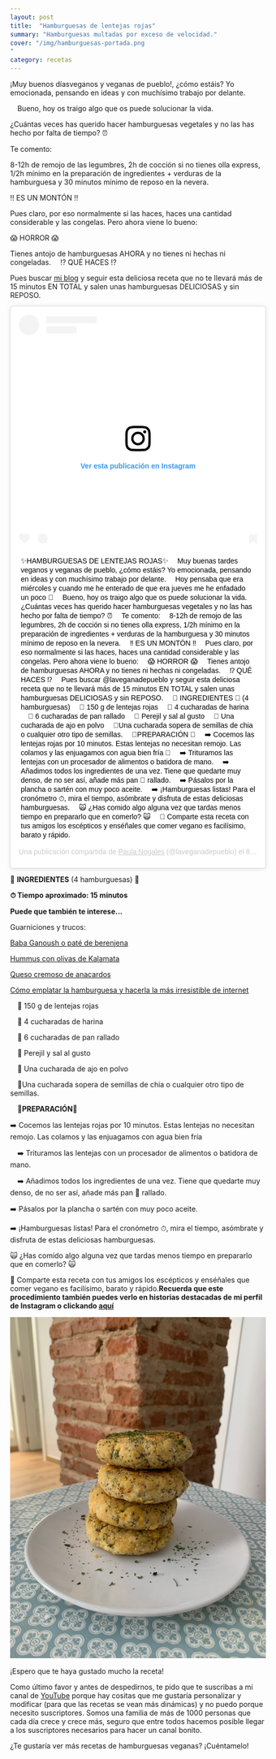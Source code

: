 ```yaml
---
layout: post
title:  "Hamburguesas de lentejas rojas"
summary: "Hamburguesas multadas por exceso de velocidad."
cover: "/img/hamburguesas-portada.png
"
category: recetas
---
```



¡Muy buenos díasveganos y veganas de pueblo!, ¿cómo estáis? Yo emocionada, pensando en ideas y con muchísimo trabajo por delante. ⠀



⠀
Bueno, hoy os traigo algo que os puede solucionar la vida.
⠀


¿Cuántas veces has querido hacer hamburguesas vegetales y no las has hecho por falta de tiempo? ⏰ ⠀



Te comento:
⠀



8-12h de remojo de las legumbres, 2h de cocción si no tienes olla express, 1/2h mínimo en la preparación de ingredientes + verduras de la hamburguesa y 30 minutos mínimo de reposo en la nevera.
⠀


‼️ ES UN MONTÓN ‼️
⠀



Pues claro, por eso normalmente si las haces, haces una cantidad considerable y las congelas. Pero ahora viene lo bueno:
⠀


😱 HORROR 😱
⠀



Tienes antojo de hamburguesas AHORA y no tienes ni hechas ni congeladas. ⠀
⁉️ QUÉ HACES ⁉️
⠀


Pues buscar [mi blog](https://laveganadepueblo.com/) y seguir esta deliciosa receta que no te llevará más de 15 minutos EN TOTAL y salen unas hamburguesas DELICIOSAS y sin REPOSO.
⠀
<blockquote class="instagram-media" data-instgrm-captioned data-instgrm-permalink="https://www.instagram.com/p/B05_BHPIKaq/" data-instgrm-version="12" style=" background:#FFF; border:0; border-radius:3px; box-shadow:0 0 1px 0 rgba(0,0,0,0.5),0 1px 10px 0 rgba(0,0,0,0.15); margin: 1px; max-width:540px; min-width:326px; padding:0; width:99.375%; width:-webkit-calc(100% - 2px); width:calc(100% - 2px);"><div style="padding:16px;"> <a href="https://www.instagram.com/p/B05_BHPIKaq/" style=" background:#FFFFFF; line-height:0; padding:0 0; text-align:center; text-decoration:none; width:100%;" target="_blank"> <div style=" display: flex; flex-direction: row; align-items: center;"> <div style="background-color: #F4F4F4; border-radius: 50%; flex-grow: 0; height: 40px; margin-right: 14px; width: 40px;"></div> <div style="display: flex; flex-direction: column; flex-grow: 1; justify-content: center;"> <div style=" background-color: #F4F4F4; border-radius: 4px; flex-grow: 0; height: 14px; margin-bottom: 6px; width: 100px;"></div> <div style=" background-color: #F4F4F4; border-radius: 4px; flex-grow: 0; height: 14px; width: 60px;"></div></div></div><div style="padding: 19% 0;"></div> <div style="display:block; height:50px; margin:0 auto 12px; width:50px;"><svg width="50px" height="50px" viewBox="0 0 60 60" version="1.1" xmlns="https://www.w3.org/2000/svg" xmlns:xlink="https://www.w3.org/1999/xlink"><g stroke="none" stroke-width="1" fill="none" fill-rule="evenodd"><g transform="translate(-511.000000, -20.000000)" fill="#000000"><g><path d="M556.869,30.41 C554.814,30.41 553.148,32.076 553.148,34.131 C553.148,36.186 554.814,37.852 556.869,37.852 C558.924,37.852 560.59,36.186 560.59,34.131 C560.59,32.076 558.924,30.41 556.869,30.41 M541,60.657 C535.114,60.657 530.342,55.887 530.342,50 C530.342,44.114 535.114,39.342 541,39.342 C546.887,39.342 551.658,44.114 551.658,50 C551.658,55.887 546.887,60.657 541,60.657 M541,33.886 C532.1,33.886 524.886,41.1 524.886,50 C524.886,58.899 532.1,66.113 541,66.113 C549.9,66.113 557.115,58.899 557.115,50 C557.115,41.1 549.9,33.886 541,33.886 M565.378,62.101 C565.244,65.022 564.756,66.606 564.346,67.663 C563.803,69.06 563.154,70.057 562.106,71.106 C561.058,72.155 560.06,72.803 558.662,73.347 C557.607,73.757 556.021,74.244 553.102,74.378 C549.944,74.521 548.997,74.552 541,74.552 C533.003,74.552 532.056,74.521 528.898,74.378 C525.979,74.244 524.393,73.757 523.338,73.347 C521.94,72.803 520.942,72.155 519.894,71.106 C518.846,70.057 518.197,69.06 517.654,67.663 C517.244,66.606 516.755,65.022 516.623,62.101 C516.479,58.943 516.448,57.996 516.448,50 C516.448,42.003 516.479,41.056 516.623,37.899 C516.755,34.978 517.244,33.391 517.654,32.338 C518.197,30.938 518.846,29.942 519.894,28.894 C520.942,27.846 521.94,27.196 523.338,26.654 C524.393,26.244 525.979,25.756 528.898,25.623 C532.057,25.479 533.004,25.448 541,25.448 C548.997,25.448 549.943,25.479 553.102,25.623 C556.021,25.756 557.607,26.244 558.662,26.654 C560.06,27.196 561.058,27.846 562.106,28.894 C563.154,29.942 563.803,30.938 564.346,32.338 C564.756,33.391 565.244,34.978 565.378,37.899 C565.522,41.056 565.552,42.003 565.552,50 C565.552,57.996 565.522,58.943 565.378,62.101 M570.82,37.631 C570.674,34.438 570.167,32.258 569.425,30.349 C568.659,28.377 567.633,26.702 565.965,25.035 C564.297,23.368 562.623,22.342 560.652,21.575 C558.743,20.834 556.562,20.326 553.369,20.18 C550.169,20.033 549.148,20 541,20 C532.853,20 531.831,20.033 528.631,20.18 C525.438,20.326 523.257,20.834 521.349,21.575 C519.376,22.342 517.703,23.368 516.035,25.035 C514.368,26.702 513.342,28.377 512.574,30.349 C511.834,32.258 511.326,34.438 511.181,37.631 C511.035,40.831 511,41.851 511,50 C511,58.147 511.035,59.17 511.181,62.369 C511.326,65.562 511.834,67.743 512.574,69.651 C513.342,71.625 514.368,73.296 516.035,74.965 C517.703,76.634 519.376,77.658 521.349,78.425 C523.257,79.167 525.438,79.673 528.631,79.82 C531.831,79.965 532.853,80.001 541,80.001 C549.148,80.001 550.169,79.965 553.369,79.82 C556.562,79.673 558.743,79.167 560.652,78.425 C562.623,77.658 564.297,76.634 565.965,74.965 C567.633,73.296 568.659,71.625 569.425,69.651 C570.167,67.743 570.674,65.562 570.82,62.369 C570.966,59.17 571,58.147 571,50 C571,41.851 570.966,40.831 570.82,37.631"></path></g></g></g></svg></div><div style="padding-top: 8px;"> <div style=" color:#3897f0; font-family:Arial,sans-serif; font-size:14px; font-style:normal; font-weight:550; line-height:18px;"> Ver esta publicación en Instagram</div></div><div style="padding: 12.5% 0;"></div> <div style="display: flex; flex-direction: row; margin-bottom: 14px; align-items: center;"><div> <div style="background-color: #F4F4F4; border-radius: 50%; height: 12.5px; width: 12.5px; transform: translateX(0px) translateY(7px);"></div> <div style="background-color: #F4F4F4; height: 12.5px; transform: rotate(-45deg) translateX(3px) translateY(1px); width: 12.5px; flex-grow: 0; margin-right: 14px; margin-left: 2px;"></div> <div style="background-color: #F4F4F4; border-radius: 50%; height: 12.5px; width: 12.5px; transform: translateX(9px) translateY(-18px);"></div></div><div style="margin-left: 8px;"> <div style=" background-color: #F4F4F4; border-radius: 50%; flex-grow: 0; height: 20px; width: 20px;"></div> <div style=" width: 0; height: 0; border-top: 2px solid transparent; border-left: 6px solid #f4f4f4; border-bottom: 2px solid transparent; transform: translateX(16px) translateY(-4px) rotate(30deg)"></div></div><div style="margin-left: auto;"> <div style=" width: 0px; border-top: 8px solid #F4F4F4; border-right: 8px solid transparent; transform: translateY(16px);"></div> <div style=" background-color: #F4F4F4; flex-grow: 0; height: 12px; width: 16px; transform: translateY(-4px);"></div> <div style=" width: 0; height: 0; border-top: 8px solid #F4F4F4; border-left: 8px solid transparent; transform: translateY(-4px) translateX(8px);"></div></div></div></a> <p style=" margin:8px 0 0 0; padding:0 4px;"> <a href="https://www.instagram.com/p/B05_BHPIKaq/" style=" color:#000; font-family:Arial,sans-serif; font-size:14px; font-style:normal; font-weight:normal; line-height:17px; text-decoration:none; word-wrap:break-word;" target="_blank">✨HAMBURGUESAS DE LENTEJAS ROJAS✨ ⠀ Muy buenas tardes veganos y veganas de pueblo, ¿cómo estáis? Yo emocionada, pensando en ideas y con muchísimo trabajo por delante. ⠀ Hoy pensaba que era miércoles y cuando me he enterado de que era jueves me he enfadado un poco 🤣 ⠀ Bueno, hoy os traigo algo que os puede solucionar la vida. ⠀ ¿Cuántas veces has querido hacer hamburguesas vegetales y no las has hecho por falta de tiempo? ⏰ ⠀ Te comento: ⠀ 8-12h de remojo de las legumbres, 2h de cocción si no tienes olla express, 1/2h mínimo en la preparación de ingredientes + verduras de la hamburguesa y 30 minutos mínimo de reposo en la nevera. ⠀ ‼️ ES UN MONTÓN ‼️ ⠀ Pues claro, por eso normalmente si las haces, haces una cantidad considerable y las congelas. Pero ahora viene lo bueno: ⠀ 😱 HORROR 😱 ⠀ Tienes antojo de hamburguesas AHORA y no tienes ni hechas ni congeladas. ⠀ ⁉️ QUÉ HACES ⁉️ ⠀ Pues buscar @laveganadepueblo y seguir esta deliciosa receta que no te llevará más de 15 minutos EN TOTAL y salen unas hamburguesas DELICIOSAS y sin REPOSO. ⠀ 🍴 INGREDIENTES 🍴 (4 hamburguesas) ⠀ 🍔 150 g de lentejas rojas ⠀ 🍔 4 cucharadas de harina ⠀ 🍔 6 cucharadas de pan rallado ⠀ 🍔 Perejil y sal al gusto ⠀ 🍔 Una cucharada de ajo en polvo ⠀ 🍔Una cucharada sopera de semillas de chia o cualquier otro tipo de semillas. ⠀ 🥣PREPARACIÓN 🥣 ⠀ ➡️ Cocemos las lentejas rojas por 10 minutos. Estas lentejas no necesitan remojo. Las colamos y las enjuagamos con agua bien fría 🥶 ⠀ ➡️ Trituramos las lentejas con un procesador de alimentos o batidora de mano. ⠀ ➡️ Añadimos todos los ingredientes de una vez. Tiene que quedarte muy denso, de no ser así, añade más pan 🥖 rallado. ⠀ ➡️ Pásalos por la plancha o sartén con muy poco aceite. ⠀ ➡️ ¡Hamburguesas listas! Para el cronómetro ⏱, mira el tiempo, asómbrate y disfruta de estas deliciosas hamburguesas. ⠀ 🙀 ¿Has comido algo alguna vez que tardas menos tiempo en prepararlo que en comerlo? 🙀 ⠀ 📲 Comparte esta receta con tus amigos los escépticos y enséñales que comer vegano es facilísimo, barato y rápido.</a></p> <p style=" color:#c9c8cd; font-family:Arial,sans-serif; font-size:14px; line-height:17px; margin-bottom:0; margin-top:8px; overflow:hidden; padding:8px 0 7px; text-align:center; text-overflow:ellipsis; white-space:nowrap;">Una publicación compartida de <a href="https://www.instagram.com/laveganadepueblo/" style=" color:#c9c8cd; font-family:Arial,sans-serif; font-size:14px; font-style:normal; font-weight:normal; line-height:17px;" target="_blank"> Paula Nogales</a> (@laveganadepueblo) el <time style=" font-family:Arial,sans-serif; font-size:14px; line-height:17px;" datetime="2019-08-08T14:16:06+00:00">8 Ago, 2019 a las 7:16 PDT</time></p></div></blockquote> <script async src="//www.instagram.com/embed.js"></script>


🍴 **INGREDIENTES** (4 hamburguesas) 🍴 



**⏱ Tiempo aproximado: 15 minutos**



**Puede que también te interese...**


Guarniciones y trucos:


[Baba Ganoush o paté de berenjena](https://laveganadepueblo.com/recetas/2019/06/11/Baba-Ghanoush-o-pate-de-berenjena/)

[Hummus con olivas de Kalamata](https://laveganadepueblo.com/recetas/2019/06/27/hummus-con-olivas-de-kalamata/)

[Queso cremoso de anacardos](https://laveganadepueblo.com/recetas/2019/07/09/Queso-de-anarcardos/)

[Cómo emplatar la hamburguesa y hacerla la más irresistible de internet](https://laveganadepueblo.com/consejos-y-ayuda/2019/06/13/Como-hacer-bien-una-hamburguesa/)



⠀
🍔 150 g de lentejas rojas


⠀
🍔 4 cucharadas de harina


⠀
🍔 6 cucharadas de pan rallado



⠀
🍔 Perejil y sal al gusto



⠀
🍔 Una cucharada de ajo en polvo



⠀
🍔Una cucharada sopera de semillas de chia o cualquier otro tipo de semillas.



⠀
🥣**PREPARACIÓN**🥣
⠀


➡️ Cocemos las lentejas rojas por 10 minutos. Estas lentejas no necesitan remojo. Las colamos y las enjuagamos con agua bien fría 

⠀
➡️ Trituramos las lentejas con un procesador de alimentos o batidora de mano.

⠀
➡️ Añadimos todos los ingredientes de una vez. Tiene que quedarte muy denso, de no ser así, añade más pan 🥖 rallado.
⠀

➡️ Pásalos por la plancha o sartén con muy poco aceite. ⠀


➡️ ¡Hamburguesas listas! Para el cronómetro ⏱, mira el tiempo, asómbrate y disfruta de estas deliciosas hamburguesas.
⠀


🙀 ¿Has comido algo alguna vez que tardas menos tiempo en prepararlo que en comerlo? 🙀
⠀



📲 Comparte esta receta con tus amigos los escépticos y enséñales que comer vegano es facilísimo, barato y rápido.**Recuerda que este procedimiento también puedes verlo en historias destacadas de mi perfil de Instagram o clickando [aquí](https://www.instagram.com/stories/highlights/17901694693356749/?hl=es)**




![](/img/hamburguesas.JPG)






¡Espero que te haya gustado mucho la receta!









Como último favor  y antes de despedirnos, te pido que te suscribas a mi canal de [YouTube](https://www.youtube.com/channel/UCpwpKnkPezvXFnVyzCWadIQ) porque hay cositas que me gustaría personalizar y modificar (para que las recetas se vean más dinámicas) y no puedo porque necesito suscriptores. Somos una familia de más de 1000 personas que cada día crece y crece más, seguro que entre todos hacemos posible llegar a los suscriptores necesarios para hacer un canal bonito.





¿Te gustaría ver más recetas de hamburguesas veganas? ¡Cuéntamelo!
